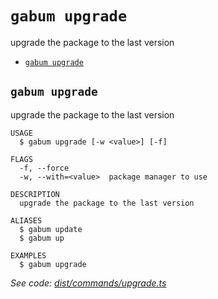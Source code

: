 `gabum upgrade`
===============

upgrade the package to the last version

* [`gabum upgrade`](#gabum-upgrade)

## `gabum upgrade`

upgrade the package to the last version

```
USAGE
  $ gabum upgrade [-w <value>] [-f]

FLAGS
  -f, --force
  -w, --with=<value>  package manager to use

DESCRIPTION
  upgrade the package to the last version

ALIASES
  $ gabum update
  $ gabum up

EXAMPLES
  $ gabum upgrade
```

_See code: [dist/commands/upgrade.ts](https://github.com/Galitan-dev/Gabum/blob/v1.5.10/dist/commands/upgrade.ts)_
